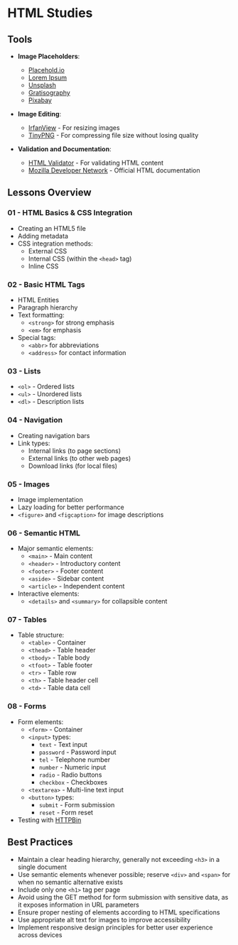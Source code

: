 # HTML Studies

## Tools

- **Image Placeholders**:
  - [Placehold.io](https://placehold.co/)
  - [Lorem Ipsum](https://loremipsum.io/21-of-the-best-placeholder-image-generators)
  - [Unsplash](https://unsplash.com/)
  - [Gratisography](https://gratisography.com/)
  - [Pixabay](https://pixabay.com/)

- **Image Editing**:
  - [IrfanView](https://www.irfanview.com/) - For resizing images
  - [TinyPNG](https://tinypng.com/) - For compressing file size without losing quality

- **Validation and Documentation**:
  - [HTML Validator](https://validator.w3.org/) - For validating HTML content
  - [Mozilla Developer Network](https://developer.mozilla.org/en-US/docs/Web/HTML) - Official HTML documentation

## Lessons Overview

### 01 - HTML Basics & CSS Integration
- Creating an HTML5 file
- Adding metadata
- CSS integration methods:
  - External CSS
  - Internal CSS (within the `<head>` tag)
  - Inline CSS

### 02 - Basic HTML Tags
- HTML Entities
- Paragraph hierarchy
- Text formatting:
  - `<strong>` for strong emphasis
  - `<em>` for emphasis
- Special tags:
  - `<abbr>` for abbreviations
  - `<address>` for contact information

### 03 - Lists
- `<ol>` - Ordered lists
- `<ul>` - Unordered lists
- `<dl>` - Description lists

### 04 - Navigation
- Creating navigation bars
- Link types:
  - Internal links (to page sections)
  - External links (to other web pages)
  - Download links (for local files)

### 05 - Images
- Image implementation
- Lazy loading for better performance
- `<figure>` and `<figcaption>` for image descriptions

### 06 - Semantic HTML
- Major semantic elements:
  - `<main>` - Main content
  - `<header>` - Introductory content
  - `<footer>` - Footer content
  - `<aside>` - Sidebar content
  - `<article>` - Independent content
- Interactive elements:
  - `<details>` and `<summary>` for collapsible content

### 07 - Tables
- Table structure:
  - `<table>` - Container
  - `<thead>` - Table header
  - `<tbody>` - Table body
  - `<tfoot>` - Table footer
  - `<tr>` - Table row
  - `<th>` - Table header cell
  - `<td>` - Table data cell

### 08 - Forms
- Form elements:
  - `<form>` - Container
  - `<input>` types:
    - `text` - Text input
    - `password` - Password input
    - `tel` - Telephone number
    - `number` - Numeric input
    - `radio` - Radio buttons
    - `checkbox` - Checkboxes
  - `<textarea>` - Multi-line text input
  - `<button>` types:
    - `submit` - Form submission
    - `reset` - Form reset
- Testing with [HTTPBin](https://httpbin.org/post)

## Best Practices

- Maintain a clear heading hierarchy, generally not exceeding `<h3>` in a single document
- Use semantic elements whenever possible; reserve `<div>` and `<span>` for when no semantic alternative exists
- Include only one `<h1>` tag per page
- Avoid using the GET method for form submission with sensitive data, as it exposes information in URL parameters
- Ensure proper nesting of elements according to HTML specifications
- Use appropriate alt text for images to improve accessibility
- Implement responsive design principles for better user experience across devices
